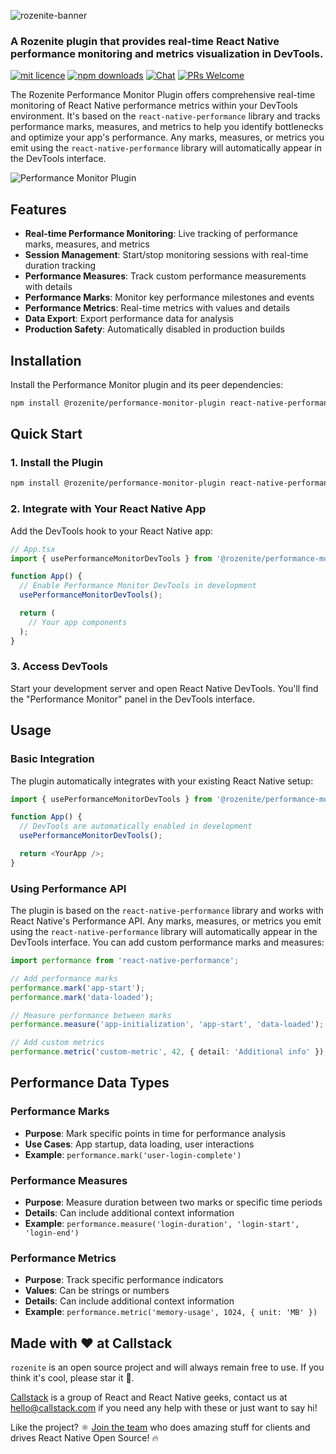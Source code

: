 ![rozenite-banner](https://www.rozenite.dev/rozenite-banner.jpg)

### A Rozenite plugin that provides real-time React Native performance monitoring and metrics visualization in DevTools.

[![mit licence][license-badge]][license] [![npm downloads][npm-downloads-badge]][npm-downloads] [![Chat][chat-badge]][chat] [![PRs Welcome][prs-welcome-badge]][prs-welcome]

The Rozenite Performance Monitor Plugin offers comprehensive real-time monitoring of React Native performance metrics within your DevTools environment. It's based on the `react-native-performance` library and tracks performance marks, measures, and metrics to help you identify bottlenecks and optimize your app's performance. Any marks, measures, or metrics you emit using the `react-native-performance` library will automatically appear in the DevTools interface.

![Performance Monitor Plugin](https://rozenite.dev/performance-monitor-plugin.png)

## Features

- **Real-time Performance Monitoring**: Live tracking of performance marks, measures, and metrics
- **Session Management**: Start/stop monitoring sessions with real-time duration tracking
- **Performance Measures**: Track custom performance measurements with details
- **Performance Marks**: Monitor key performance milestones and events
- **Performance Metrics**: Real-time metrics with values and details
- **Data Export**: Export performance data for analysis
- **Production Safety**: Automatically disabled in production builds

## Installation

Install the Performance Monitor plugin and its peer dependencies:

```bash
npm install @rozenite/performance-monitor-plugin react-native-performance
```

## Quick Start

### 1. Install the Plugin

```bash
npm install @rozenite/performance-monitor-plugin react-native-performance
```

### 2. Integrate with Your React Native App

Add the DevTools hook to your React Native app:

```typescript
// App.tsx
import { usePerformanceMonitorDevTools } from '@rozenite/performance-monitor-plugin';

function App() {
  // Enable Performance Monitor DevTools in development
  usePerformanceMonitorDevTools();

  return (
    // Your app components
  );
}
```

### 3. Access DevTools

Start your development server and open React Native DevTools. You'll find the "Performance Monitor" panel in the DevTools interface.

## Usage

### Basic Integration

The plugin automatically integrates with your existing React Native setup:

```typescript
import { usePerformanceMonitorDevTools } from '@rozenite/performance-monitor-plugin';

function App() {
  // DevTools are automatically enabled in development
  usePerformanceMonitorDevTools();

  return <YourApp />;
}
```

### Using Performance API

The plugin is based on the `react-native-performance` library and works with React Native's Performance API. Any marks, measures, or metrics you emit using the `react-native-performance` library will automatically appear in the DevTools interface. You can add custom performance marks and measures:

```typescript
import performance from 'react-native-performance';

// Add performance marks
performance.mark('app-start');
performance.mark('data-loaded');

// Measure performance between marks
performance.measure('app-initialization', 'app-start', 'data-loaded');

// Add custom metrics
performance.metric('custom-metric', 42, { detail: 'Additional info' });
```

## Performance Data Types

### Performance Marks

- **Purpose**: Mark specific points in time for performance analysis
- **Use Cases**: App startup, data loading, user interactions
- **Example**: `performance.mark('user-login-complete')`

### Performance Measures

- **Purpose**: Measure duration between two marks or specific time periods
- **Details**: Can include additional context information
- **Example**: `performance.measure('login-duration', 'login-start', 'login-end')`

### Performance Metrics

- **Purpose**: Track specific performance indicators
- **Values**: Can be strings or numbers
- **Details**: Can include additional context information
- **Example**: `performance.metric('memory-usage', 1024, { unit: 'MB' })`

## Made with ❤️ at Callstack

`rozenite` is an open source project and will always remain free to use. If you think it's cool, please star it 🌟.

[Callstack][callstack-readme-with-love] is a group of React and React Native geeks, contact us at [hello@callstack.com](mailto:hello@callstack.com) if you need any help with these or just want to say hi!

Like the project? ⚛️ [Join the team](https://callstack.com/careers/?utm_campaign=Senior_RN&utm_source=github&utm_medium=readme) who does amazing stuff for clients and drives React Native Open Source! 🔥

[callstack-readme-with-love]: https://callstack.com/?utm_source=github.com&utm_medium=referral&utm_campaign=rozenite&utm_term=readme-with-love
[license-badge]: https://img.shields.io/npm/l/rozenite?style=for-the-badge
[license]: https://github.com/callstackincubator/rozenite/blob/main/LICENSE
[npm-downloads-badge]: https://img.shields.io/npm/dm/rozenite?style=for-the-badge
[npm-downloads]: https://www.npmjs.com/package/@rozenite/performance-monitor-plugin
[prs-welcome-badge]: https://img.shields.io/badge/PRs-welcome-brightgreen.svg?style=for-the-badge
[prs-welcome]: https://github.com/callstackincubator/rozenite/blob/main/CONTRIBUTING.md
[chat-badge]: https://img.shields.io/discord/426714625279524876.svg?style=for-the-badge
[chat]: https://discord.gg/xgGt7KAjxv
